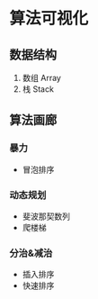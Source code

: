 # 算法可视化

## 数据结构

1. 数组 Array
2. 栈 Stack

## 算法画廊

### 暴力

- 冒泡排序

### 动态规划

- 斐波那契数列
- 爬楼梯

### 分治&减治

- 插入排序
- 快速排序
